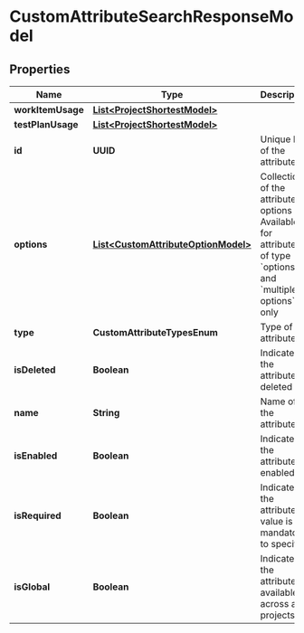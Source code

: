 

# CustomAttributeSearchResponseModel


## Properties

| Name | Type | Description | Notes |
|------------ | ------------- | ------------- | -------------|
|**workItemUsage** | [**List&lt;ProjectShortestModel&gt;**](ProjectShortestModel.md) |  |  |
|**testPlanUsage** | [**List&lt;ProjectShortestModel&gt;**](ProjectShortestModel.md) |  |  |
|**id** | **UUID** | Unique ID of the attribute |  |
|**options** | [**List&lt;CustomAttributeOptionModel&gt;**](CustomAttributeOptionModel.md) | Collection of the attribute options   Available for attributes of type &#x60;options&#x60; and &#x60;multiple options&#x60; only |  |
|**type** | **CustomAttributeTypesEnum** | Type of the attribute |  |
|**isDeleted** | **Boolean** | Indicates if the attribute is deleted |  |
|**name** | **String** | Name of the attribute |  |
|**isEnabled** | **Boolean** | Indicates if the attribute is enabled |  |
|**isRequired** | **Boolean** | Indicates if the attribute value is mandatory to specify |  |
|**isGlobal** | **Boolean** | Indicates if the attribute is available across all projects |  |



